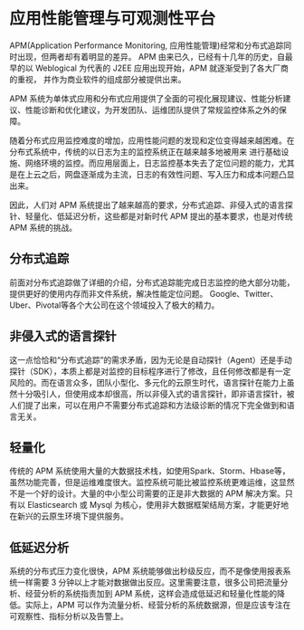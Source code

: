 # 应用性能管理与可观测性平台

APM(Application Performance Monitoring, 应用性能管理)经常和分布式追踪同时出现，但两者却有着明显的差异。
APM 由来已久，已经有十几年的历史，自最早的以 Weblogical 为代表的 J2EE 应用出现开始，APM 就逐渐受到了各大厂商的重视，
并作为商业软件的组成部分被提供出来。

APM 系统为单体式应用和分布式应用提供了全面的可视化展现建议、性能分析建议、性能诊断和优化建议，为开发团队、运维团队提供了常规监控体系之外的保障。

随着分布式应用监控难度的增加，应用性能问题的发现和定位变得越来越困难。在分布式系统中，传统的以日志为主的监控系统正在越来越多地被用来
进行基础设施、网络环境的监控。而应用层面上，日志监控基本失去了定位问题的能力，尤其是在上云之后，网盘逐渐成为主流，日志的有效性问题、写入压力和成本问题凸显出来。

因此，人们对 APM 系统提出了越来越高的要求，分布式追踪、非侵入式的语言探针、轻量化、低延迟分析，这些都是对新时代 APM 提出的基本要求，也是对传统 APM 系统的挑战。

## 分布式追踪

前面对分布式追踪做了详细的介绍，分布式追踪能完成日志监控的绝大部分功能，提供更好的使用内存而非文件系统，解决性能定位问题。 Google、Twitter、Uber、Pivotal等各个大公司在这个领域投入了极大的精力。

## 非侵入式的语言探针

这一点恰恰和“分布式追踪”的需求矛盾，因为无论是自动探针（Agent）还是手动探针（SDK），本质上都是对监控的目标程序进行了修改，且任何修改都是有一定风险的。而在语言众多，团队小型化、多元化的云原生时代，语言探针在能力上虽然十分吸引人，但使用成本却很高，所以非侵入式的语言探针，即非语言探针，被人们提了出来，可以在用户不需要分布式追踪和方法级诊断的情况下完全做到和语言无关。

## 轻量化

传统的 APM 系统使用大量的大数据技术栈，如使用Spark、Storm、Hbase等，虽然功能完善，但是运维难度很大。监控系统可能比被监控系统更难运维，这显然不是一个好的设计。大量的中小型公司需要的正是非大数据的 APM 解决方案。只有以 Elasticsearch 或 Mysql 为核心，使用非大数据框架结局方案，才能更好地在新兴的云原生环境下提供服务。

## 低延迟分析

系统的分布式压力变化很快，APM 系统能够做出秒级反应，而不是像使用报表系统一样需要 3 分钟以上才能对数据做出反应。这里需要注意，很多公司把流量分析、经营分析的系统指责加到 APM 系统，这样会造成低延迟和轻量化性能的降低。实际上，APM 可以作为流量分析、经营分析的系统数据源，但是应该专注在可观察性、指标分析以及告警上。